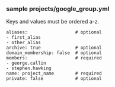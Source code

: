 ### sample projects/google_group.yml
Keys and values must be ordered a-z.
```
aliases:                  # optional
- first_alias
- other_alias
archive: true             # optional
domain_membership: false  # optional
members:                  # required
- george.callin
- stephen.hawking
name: project_name        # required
private: false            # optional
```
